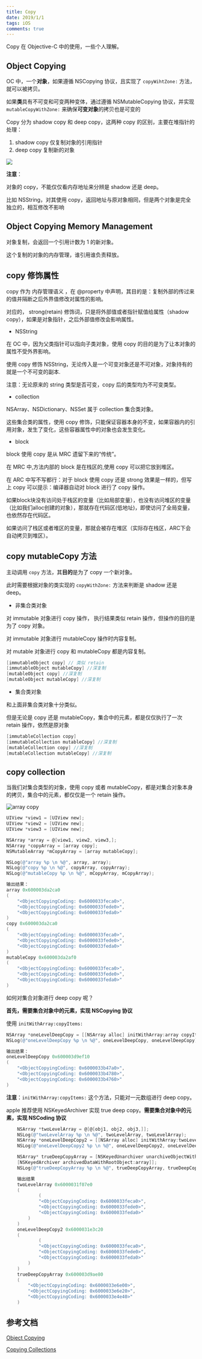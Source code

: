 ```yaml
---
title: Copy
date: 2019/1/1
tags: iOS
comments: true
---
```


Copy 在 Objective-C 中的使用，一些个人理解。

<!--more-->

## Object Copying

OC 中，一个**对象**，如果遵循 NSCopying 协议，且实现了 ```copyWihtZone:``` 方法，就可以被拷贝。

如果**类**具有不可变和可变两种变体，通过遵循 NSMutableCopying 协议，并实现 ``` mutableCopyWithZone:``` 来确保**可变对象**的拷贝也是可变的

Copy 分为 shadow copy 和 deep copy，这两种 copy 的区别，主要在堆指针的处理：

1. shadow copy 仅复制对象的引用指针
2. deep copy 复制新的对象

![](https://raw.githubusercontent.com/skybrim/AllImages/dev/copy_01.png)

**注意**：

对象的 copy，不能仅仅看内存地址来分辨是 shadow 还是 deep。

比如 NSString，对其使用 copy，返回地址与原对象相同，但是两个对象是完全独立的，相互修改不影响

## Object Copying Memory Management

对象复制，会返回一个引用计数为 1 的新对象。

这个复制的对象的内存管理，谁引用谁负责释放。

## copy 修饰属性

copy 作为 内存管理语义 ，在 @property 中声明，其目的是：复制外部的传过来的值并隔断之后外界值修改对属性的影响。

对应的， strong(retain) 修饰词，只是将外部值或者指针赋值给属性（shadow copy），如果是对象指针，之后外部值修改会影响属性。

* NSString

在 OC 中，因为父类指针可以指向子类对象，使用 copy 的目的是为了让本对象的属性不受外界影响。

使用 copy 修饰 NSString，无论传入是一个可变对象还是不可对象，对象持有的就是一个不可变的副本.  

注意：无论原来的 string 类型是否可变，copy 后的类型均为不可变类型。

* collection

NSArray、NSDictionary、NSSet 属于 collection 集合类对象。

这些集合类的属性，使用 copy 修饰，只能保证容器本身的不变，如果容器内的引用对象，发生了变化，这些容器属性中的对象也会发生变化。

* block

block 使用 copy 是从 MRC 遗留下来的“传统”。

在 MRC 中,方法内部的 block 是在栈区的,使用 copy 可以把它放到堆区。

在 ARC 中写不写都行：对于 block 使用 copy 还是 strong 效果是一样的，但写上 copy 可以提示：编译器自动对 block 进行了 copy 操作。

如果block块没有访问处于栈区的变量（比如局部变量），也没有访问堆区的变量（比如我们alloc创建的对象），那就存在代码区(低地址)，即使访问了全局变量，也依然存在代码区。

如果访问了栈区或者堆区的变量，那就会被存在堆区（实际存在栈区，ARC下会自动拷贝到堆区）。

## copy mutableCopy 方法

主动调用 ```copy``` 方法，其**目的**是为了 copy 一个新对象。

此时需要根据对象的类实现的 ```copyWithZone:``` 方法来判断是 shadow 还是 deep。

* 非集合类对象

对 immutable 对象进行 copy 操作， 执行结果类似 retain 操作，但操作的目的是为了 copy 对象。

对 immutable 对象进行 mutableCopy 操作时内容复制。

对 mutable 对象进行 copy 和 mutableCopy 都是内容复制。

```objectivec
[immutableObject copy] // 类似 retain
[immutableObject mutableCopy] //深复制
[mutableObject copy] //深复制
[mutableObject mutableCopy] //深复制
```

* 集合类对象

和上面非集合类对象十分类似。

但是无论是 copy 还是 mutableCopy，集合中的元素，都是仅仅执行了一次 retain 操作，依然是原对象

```objectivec
[immutableCollection copy]
[immutableCollection mutableCopy] //深复制
[mutableCollection copy] //深复制
[mutableCollection mutableCopy] //深复制
```

## copy collection 

当我们对集合类型的对象，使用 copy 或者 mutableCopy，都是对集合对象本身的拷贝，集合中的元素，都仅仅是一个 retain 操作。

![array copy](https://raw.githubusercontent.com/skybrim/AllImages/dev/CopyingCollections_2x.png)  

```objectivec
UIView *view1 = [UIView new];
UIView *view2 = [UIView new];
UIView *view3 = [UIView new];

NSArray *array = @[view1, view2, view3,];
NSArray *copyArray = [array copy];
NSMutableArray *mCopyArray = [array mutableCopy];

NSLog(@"array %p \n %@", array, array);
NSLog(@"copy %p \n %@", copyArray, copyArray);
NSLog(@"mutableCopy %p \n %@", mCopyArray, mCopyArray);

输出结果：
array 0x600003da2ca0
(
    "<ObjectCopyingCoding: 0x6000033feca0>",
    "<ObjectCopyingCoding: 0x6000033fede0>",
    "<ObjectCopyingCoding: 0x6000033feda0>"
)
copy 0x600003da2ca0
(
    "<ObjectCopyingCoding: 0x6000033feca0>",
    "<ObjectCopyingCoding: 0x6000033fede0>",
    "<ObjectCopyingCoding: 0x6000033feda0>"
)
mutableCopy 0x600003da2af0
(
    "<ObjectCopyingCoding: 0x6000033feca0>",
    "<ObjectCopyingCoding: 0x6000033fede0>",
    "<ObjectCopyingCoding: 0x6000033feda0>"
)
```

如何对集合对象进行 deep copy 呢？

**首先，需要集合对象中的元素，实现 NSCopying 协议**

使用 ```initWithArray:copyItems:```

```objectivec
NSArray *oneLevelDeepCopy = [[NSArray alloc] initWithArray:array copyItems:YES];
NSLog(@"oneLevelDeepCopy %p \n %@", oneLevelDeepCopy, oneLevelDeepCopy);

输出结果：
oneLevelDeepCopy 0x600003d9ef10
(
    "<ObjectCopyingCoding: 0x6000033b47a0>",
    "<ObjectCopyingCoding: 0x6000033b4780>",
    "<ObjectCopyingCoding: 0x6000033b4760>"
)
```

**注意**：```initWithArray:copyItems:``` 这个方法，只能对一元数组进行 deep copy。

apple 推荐使用 NSKeyedArchiver 实现 true deep copy。**需要集合对象中的元素，实现 NSCoding 协议**

```objectivec
    NSArray *twoLevelArray = @[@[obj1, obj2, obj3,]];
    NSLog(@"twoLevelArray %p \n %@", twoLevelArray, twoLevelArray);
    NSArray *oneLevelDeepCopy2 = [[NSArray alloc] initWithArray:twoLevelArray copyItems:YES];
    NSLog(@"oneLevelDeepCopy2 %p \n %@", oneLevelDeepCopy2, oneLevelDeepCopy2);

    NSArray* trueDeepCopyArray = [NSKeyedUnarchiver unarchiveObjectWithData:
    [NSKeyedArchiver archivedDataWithRootObject:array]];
    NSLog(@"trueDeepCopyArray %p \n %@", trueDeepCopyArray, trueDeepCopyArray);

    输出结果
    twoLevelArray 0x6000031f07e0
    (
            (
            "<ObjectCopyingCoding: 0x6000033feca0>",
            "<ObjectCopyingCoding: 0x6000033fede0>",
            "<ObjectCopyingCoding: 0x6000033feda0>"
        )
    )
    oneLevelDeepCopy2 0x6000031e3c20
    (
            (
            "<ObjectCopyingCoding: 0x6000033feca0>",
            "<ObjectCopyingCoding: 0x6000033fede0>",
            "<ObjectCopyingCoding: 0x6000033feda0>"
        )
    )
    trueDeepCopyArray 0x600003d9ae80
    (
        "<ObjectCopyingCoding: 0x6000033e6e00>",
        "<ObjectCopyingCoding: 0x6000033e6e20>",
        "<ObjectCopyingCoding: 0x6000033e4e40>"
    )
```

## 参考文档

[Object Copying](https://developer.apple.com/library/archive/documentation/General/Conceptual/DevPedia-CocoaCore/ObjectCopying.html)

[Copying Collections](https://developer.apple.com/library/archive/documentation/Cocoa/Conceptual/Collections/Articles/Copying.html#//apple_ref/doc/uid/TP40010162-SW3)  
